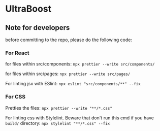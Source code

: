 # UltraBoost

## Note for developers
before committing to the repo, please do the following code:

### For React
for files within src/components:
``` npx prettier --write src/components/ ```

for files within src/pages:
``` npx prettier --write src/pages/ ```

For linting jsx with ESlint:
```npx eslint "src/components/**" --fix```

### For CSS
Pretties the files:
``` npx prettier --write "**/*.css" ```

For linting css with Stylelint. Beware that don't run this cmd if you have `build/` directory: 
``` npx stylelint "**/*.css" --fix ```